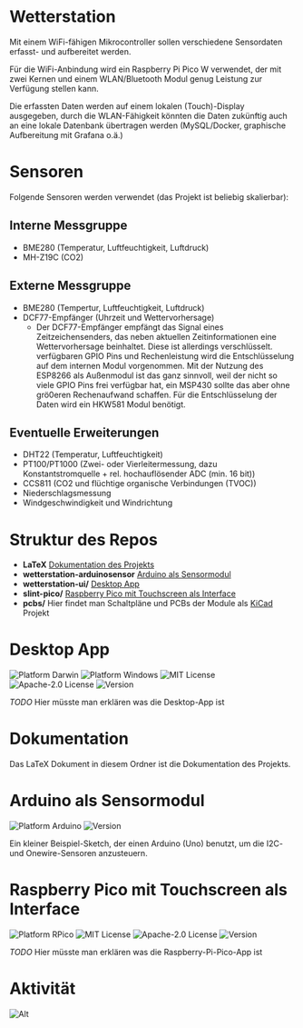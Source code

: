 # Wetterstation

Mit einem WiFi-fähigen Mikrocontroller sollen verschiedene Sensordaten erfasst- und aufbereitet werden. 

Für die WiFi-Anbindung wird ein Raspberry Pi Pico W verwendet, der mit zwei Kernen und einem WLAN/Bluetooth Modul genug Leistung
zur Verfügung stellen kann. 

Die erfassten Daten werden auf einem lokalen (Touch)-Display ausgegeben, durch die WLAN-Fähigkeit könnten die Daten zukünftig auch an eine lokale Datenbank übertragen werden (MySQL/Docker, graphische Aufbereitung mit Grafana o.ä.)

# Sensoren
Folgende Sensoren werden verwendet (das Projekt ist beliebig skalierbar):
## Interne Messgruppe
- BME280 (Temperatur, Luftfeuchtigkeit, Luftdruck)
- MH-Z19C (CO2)
## Externe Messgruppe
- BME280 (Tempertur, Luftfeuchtigkeit, Luftdruck)
- DCF77-Empfänger (Uhrzeit und Wettervorhersage)
    - Der DCF77-Empfänger empfängt das Signal eines Zeitzeichensenders, das neben aktuellen Zeitinformationen eine Wettervorhersage beinhaltet. Diese ist allerdings verschlüsselt. verfügbaren GPIO Pins und Rechenleistung wird die Entschlüsselung auf dem internen Modul vorgenommen. Mit der Nutzung des ESP8266 als Außenmodul ist das ganz sinnvoll, weil der nicht so viele GPIO Pins frei verfügbar hat, ein MSP430 sollte das aber ohne grö0eren Rechenaufwand schaffen. Für die Entschlüsselung der Daten wird ein HKW581 Modul benötigt. 
## Eventuelle Erweiterungen
- DHT22 (Temperatur, Luftfeuchtigkeit)
- PT100/PT1000 (Zwei- oder Vierleitermessung, dazu Konstantstromquelle + rel. hochauflösender ADC (min. 16 bit))
- CCS811 (CO2 und flüchtige organische Verbindungen (TVOC))
- Niederschlagsmessung
- Windgeschwindigkeit und Windrichtung

# Struktur des Repos
- **LaTeX** [Dokumentation des Projekts](#dokumentation)
- **wetterstation-arduinosensor** [Arduino als Sensormodul](#arduino-als-sensormodul)
- **wetterstation-ui/** [Desktop App](#desktop-app)
- **slint-pico/** [Raspberry Pico mit Touchscreen als Interface](#raspberry-pico-mit-touchscreen-als-interface)
- **pcbs/** Hier findet man Schaltpläne und PCBs der Module als [KiCad](https://www.kicad.org) Projekt

# Desktop App
![Platform Darwin](https://img.shields.io/badge/platform-macOS-orange.svg)
![Platform Windows](https://img.shields.io/badge/platform-Windows-orange.svg)
![MIT License](https://img.shields.io/badge/license-MIT-blue.svg)
![Apache-2.0 License](https://img.shields.io/badge/license-Apache--2.0-blue.svg)
![Version](https://img.shields.io/badge/version-0.1.0-green.svg)

*TODO* Hier müsste man erklären was die Desktop-App ist 

# Dokumentation

Das LaTeX Dokument in diesem Ordner ist die Dokumentation des Projekts.

# Arduino als Sensormodul
![Platform Arduino](https://img.shields.io/badge/platform-arduino--uno-orange.svg)
![Version](https://img.shields.io/badge/version-0.1.0-green.svg)

Ein kleiner Beispiel-Sketch, der einen Arduino (Uno) benutzt, um die I2C- und Onewire-Sensoren anzusteuern.

# Raspberry Pico mit Touchscreen als Interface 
![Platform RPico](https://img.shields.io/badge/platform-RP2040-orange.svg)
![MIT License](https://img.shields.io/badge/license-MIT-blue.svg)
![Apache-2.0 License](https://img.shields.io/badge/license-Apache--2.0-blue.svg)
![Version](https://img.shields.io/badge/version-0.0.1-green.svg)

*TODO* Hier müsste man erklären was die Raspberry-Pi-Pico-App ist

# Aktivität
![Alt](https://repobeats.axiom.co/api/embed/44e0efac31b7cbafcf5f86047e12328fdb639fd2.svg "Repobeats analytics image")
